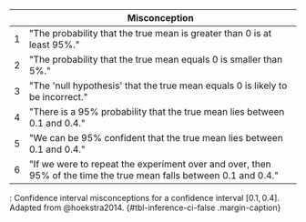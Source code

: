 |   | Misconception|
|---|--------------------------------------------------------------------------------------------------------------------|
| 1 | "The probability that the true mean is greater than $0$ is at least 95%." |
| 2 | "The probability that the true mean equals $0$ is smaller than 5%." |
| 3 | "The 'null hypothesis' that the true mean equals $0$ is likely to be incorrect." |
| 4 | "There is a 95% probability that the true mean lies between $0.1$ and $0.4$." |
| 5 | "We can be 95% confident that the true mean lies between $0.1$ and $0.4$." |
| 6 | "If we were to repeat the experiment over and over, then 95% of the time the true mean falls between $0.1$ and $0.4$." |

: Confidence interval misconceptions for a confidence interval $[0.1,0.4]$. Adapted from @hoekstra2014. {#tbl-inference-ci-false .margin-caption}
